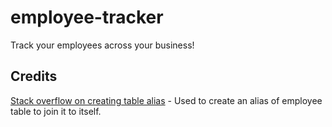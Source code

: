 # employee-tracker
Track your employees across your business!

## Credits

[Stack overflow on creating table alias](https://stackoverflow.com/questions/3263935/multiple-alias-names-for-a-table) - Used to create an alias of employee table to join it to itself.

